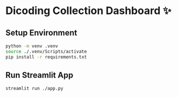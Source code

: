 # Dicoding Collection Dashboard ✨

## Setup Environment

``` sh
python -m venv .venv
source ./.venv/Scripts/activate
pip install -r requirements.txt
```

## Run Streamlit App

``` sh
streamlit run ./app.py
```
